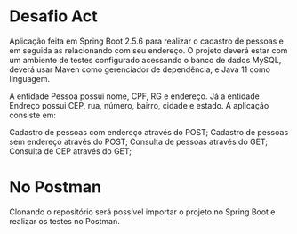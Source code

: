 # Desafio Act

Aplicação feita em Spring Boot 2.5.6 para realizar o cadastro de pessoas e em seguida as relacionando com seu endereço.
O projeto deverá estar com um ambiente de testes configurado acessando o banco de dados MySQL, deverá usar Maven como gerenciador de dependência, e Java 11 como linguagem.

A entidade Pessoa possui nome, CPF, RG e endereço. Já a entidade Endreço possui CEP, rua, número, bairro, cidade e estado.
A aplicação consiste em:

Cadastro de pessoas com endereço através do POST; 
Cadastro de pessoas sem endereço através do POST;
Consulta de pessoas através do GET;
Consulta de CEP através do GET;

# No Postman

Clonando o repositório será possível importar o projeto no Spring Boot e realizar os testes no Postman.
